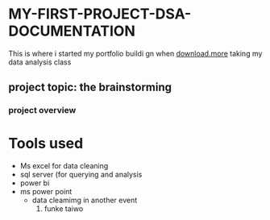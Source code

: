 # MY-FIRST-PROJECT-DSA-DOCUMENTATION
This is where i started my portfolio buildi gn when [download.more](https://www.microsoft.com) taking my data analysis class

## project topic: the brainstorming
### project overview
# Tools used
- Ms excel for data cleaning
- sql server (for querying and analysis
- power bi
- ms power point
  - data  cleamimg in another event
    1. funke taiwo
